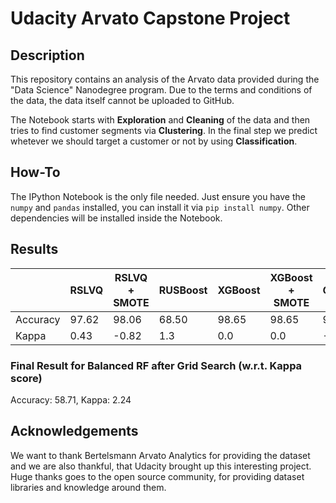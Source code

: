 # Udacity Arvato Capstone Project

## Description
This repository contains an analysis of the Arvato data provided during the "Data Science" Nanodegree program. Due to the terms and conditions of the data, the data itself cannot be uploaded to GitHub. 

The Notebook starts with __Exploration__ and __Cleaning__ of the data and then tries to find customer segments via __Clustering__.
In the final step we predict whetever we should target a customer or not by using __Classification__.


## How-To
The IPython Notebook is the only file needed. Just ensure you have the `numpy` and `pandas` installed, you can install it via `pip install numpy`. Other dependencies will be installed inside the Notebook.

## Results
| | RSLVQ | RSLVQ + SMOTE|RUSBoost|XGBoost|XGBoost + SMOTE|GradientBoosting|GradientBoosting + SMOTE|Balanced RF|
|----|-------|---|---|---|---|---|---|---|
|Accuracy|97.62|98.06|68.50|98.65|98.65|98.50|98.65|98.58|
|Kappa|0.43|-0.82|1.3|0.0|0.0|-0.26|0.0|1.18|

### Final Result for Balanced RF after Grid Search (w.r.t. Kappa score)
Accuracy: 58.71,
Kappa: 2.24

## Acknowledgements
We want to thank Bertelsmann Arvato Analytics for providing the dataset and we are also thankful, that Udacity brought up this interesting project. Huge thanks goes to the open source community, for providing dataset libraries and knowledge around them.